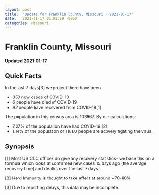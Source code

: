 ```yaml
---
layout: post
title:  "Update for Franklin County, Missouri - 2021-01-17"
date:   2021-01-17 01:01:29 -0600
categories: Missouri
---
```


# Franklin County, Missouri
#### Updated 2021-01-17

## Quick Facts

In the last 7 days[3] we project there have been
- *359* new cases of COVID-19
- *6* people have died of COVID-19
- *92* people have recovered from COVID-19[1]

The population in this census area is 103967. By our calculations:
- 7.27% of the population have had COVID-19.[2]
- 1.14% of the population or 1181.0 people are actively fighting the virus.

## Synopsis




[1] Most US CDC offices do give any recovery statistics- we base this on a formula which looks at confirmed new cases
15 days ago (the average recovery time) and deaths over the last 7 days.

[2] Herd Immunity is thought to take effect at around ~70-80%

[3] Due to reporting delays, this data may be incomplete.
 
    